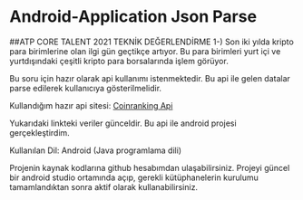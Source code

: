 # Android-Application Json Parse 


##ATP CORE TALENT 2021 TEKNİK DEĞERLENDİRME
1-) Son iki yılda kripto para birimlerine olan ilgi gün geçtikçe artıyor. Bu para birimleri yurt içi ve yurtdışındaki çeşitli kripto para borsalarında işlem görüyor. 

Bu soru için hazır olarak api kullanımı istenmektedir. Bu api ile gelen datalar parse edilerek kullanıcıya gösterilmelidir.

Kullandığım hazır api sitesi: [Coinranking Api ](https://docs.coinranking.com/)

Yukarıdaki linkteki veriler günceldir. Bu api ile android projesi gerçekleştirdim. 

Kullanılan Dil: Android (Java programlama dili)

Projenin kaynak kodlarına github hesabımdan ulaşabilirsiniz. Projeyi güncel bir android studio ortamında açıp, gerekli kütüphanelerin kurulumu tamamlandıktan sonra aktif olarak kullanabilirsiniz. 






